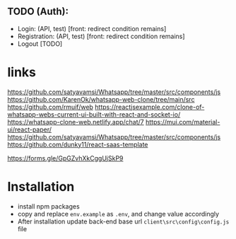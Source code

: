 ## TODO (Auth):
- Login: (API, test) [front: redirect condition remains]
- Registration: (API, test) [front: redirect condition remains]
- Logout [TODO]

# links
https://github.com/satyavamsi/Whatsapp/tree/master/src/components/js
https://github.com/KarenOk/whatsapp-web-clone/tree/main/src
https://github.com/rmuif/web
https://reactjsexample.com/clone-of-whatsapp-webs-current-ui-built-with-react-and-socket-io/
https://whatsapp-clone-web.netlify.app/chat/7
https://mui.com/material-ui/react-paper/
https://github.com/satyavamsi/Whatsapp/tree/master/src/components/js
https://github.com/dunky11/react-saas-template


https://forms.gle/GpGZvhXkCggUjSkP9

# Installation
- install npm packages
- copy and replace `env.example` as `.env`, and change value accordingly
- After installation update back-end base url `client\src\config\config.js` file
